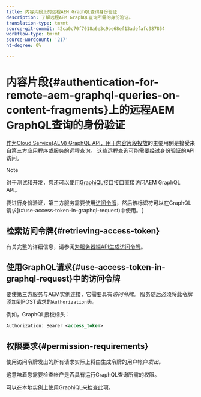```yaml
---
title: 内容片段上的远程AEM GraphQL查询身份验证
description: 了解远程AEM GraphQL查询所需的身份验证。
translation-type: tm+mt
source-git-commit: 42ca0c70f7018a6e3c9be68ef13adefafc987864
workflow-type: tm+mt
source-wordcount: '217'
ht-degree: 0%

---
```



# 内容片段{#authentication-for-remote-aem-graphql-queries-on-content-fragments}上的远程AEM GraphQL查询的身份验证

[作为Cloud Service(AEM) GraphQL API，用于内容片段投放](/help/assets/content-fragments/graphql-api-content-fragments.md)的主要用例是接受来自第三方应用程序或服务的远程查询。  这些远程查询可能需要经过身份验证的API访问。

>[!NOTE]
>
>对于测试和开发，您还可以使用[GraphiQL接口](/help/assets/content-fragments/graphql-api-content-fragments.md#graphiql-interface)接口直接访问AEM GraphQL API。

要进行身份验证，第三方服务需要使用[访问令牌](#access-token)，然后该标识符可以在GraphQL请求](#use-access-token-in-graphql-request)中使用。[

## 检索访问令牌{#retrieving-access-token}

有关完整的详细信息，请参阅[为服务器端API生成访问令牌](/help/implementing/developing/introduction/generating-access-tokens-for-server-side-apis.md)。

## 使用GraphQL请求{#use-access-token-in-graphql-request}中的访问令牌

要使第三方服务与AEM实例连接，它需要具有&#x200B;*访问令牌*。 服务随后必须将此令牌添加到POST请求的`Authorization`头。

例如，GraphQL授权标头：

```xml
Authorization: Bearer <access_token>
```

## 权限要求{#permission-requirements}

使用访问令牌发出的所有请求实际上将由生成令牌的用户帐户&#x200B;*发出。*

这意味着您需要检查帐户是否具有运行GraphQL查询所需的权限。

可以在本地实例上使用GraphiQL来检查此项。
